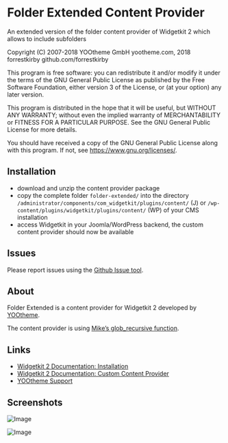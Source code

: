 # Folder Extended Content Provider

An extended version of the folder content provider of Widgetkit 2 which allows to include subfolders

Copyright (C) 2007-2018 YOOtheme GmbH yootheme.com, 2018 forrestkirby github.com/forrestkirby

This program is free software: you can redistribute it and/or modify
it under the terms of the GNU General Public License as published by
the Free Software Foundation, either version 3 of the License, or
(at your option) any later version.

This program is distributed in the hope that it will be useful,
but WITHOUT ANY WARRANTY; without even the implied warranty of
MERCHANTABILITY or FITNESS FOR A PARTICULAR PURPOSE. See the
GNU General Public License for more details.

You should have received a copy of the GNU General Public License
along with this program. If not, see <https://www.gnu.org/licenses/>.

## Installation

- download and unzip the content provider package
- copy the complete folder `folder-extended/` into the directory `/administrator/components/com_widgetkit/plugins/content/` (J) or `/wp-content/plugins/widgetkit/plugins/content/` (WP) of your CMS installation
- access Widgetkit in your Joomla/WordPress backend, the custom content provider should now be available

## Issues

Please report issues using the [Github Issue tool](../../issues).

## About

Folder Extended is a content provider for Widgetkit 2 developed by [YOOtheme](https://yootheme.com).

The content provider is using [Mike’s glob_recursive function](https://secure.php.net/manual/es/function.glob.php#106595).

## Links

- [Widgetkit 2 Documentation: Installation](https://yootheme.com/support/widgetkit/installation)
- [Widgetkit 2 Documentation: Custom Content Provider](https://yootheme.com/support/widgetkit/custom-content-provider)
- [YOOtheme Support](https://yootheme.com/support)

## Screenshots

![Image](https://pionte.ch/yootheme/max/images/tutorial-folderextended-1.jpg)

![Image](https://pionte.ch/yootheme/max/images/tutorial-folderextended-2.jpg)
